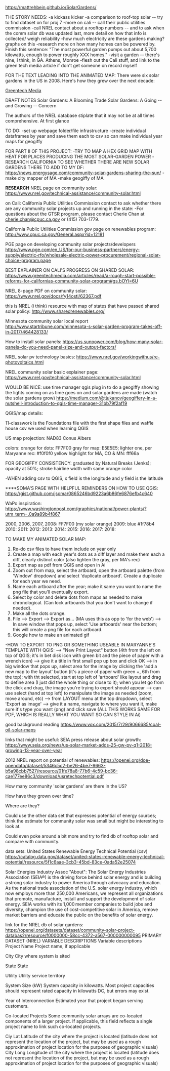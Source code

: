 
https://mattrehbein.github.io/SolarGardens/

THE STORY NEEDS:
-a kickass kicker
-a comparison to roof-top solar -- try to find dataset on for proj 7
-more on cali -- call their public utilities commission
-call NREL contact about a rooftop numbers -- and to ask when the comm solar db was updated last, more detail on how that info is collected/ weigh reliability
-how much electricity are these gardens making? graphs on this
-research more on how many homes can be powered by. Finish this sentence: "The most powerful garden pumps out about 5,700 kilowatts, enough to power roughly XXX homes."
-visit a garden -- there's nine, I think, in GA. Athens, Monroe
-flesh out the Cali stuff, and link to the green tech media article if don't get someone on record myself


FOR THE TEXT LEADING INTO THE ANIMATED MAP:
There were six solar gardens in the US in 2008. Here's how they grew over the next decade:

<a href="https://www.greentechmedia.com/articles/read/a-rough-start-possible-reforms-for-californias-community-solar-program#gs.bOYl=6U">Greentech Media</a>

DRAFT NOTES
Solar Gardens: A Blooming Trade
Solar Gardens: A Going -- and Growing -- Concern


The authors of the NREL database stiplate that it may not be at all times comprehensive. At first glance 

TO DO:
-set up webpage folder/file infrastructure
-create individual dataframes by year and save them each to csv so can make individual year maps for geogiffy

FOR PART II OF THIS PROJECT:
-TRY TO MAP A HEX GRID MAP WITH HEAT FOR PLACES PRODUCING THE MOST SOLAR-GARDEN POWER
-RESEARCH CALIFORNIA TO SEE WHETHER THERE ARE NEW SOLAR GARDENS THERE TO ADD TO MY DF:
https://news.energysage.com/community-solar-gardens-sharing-the-sun/
-make city mapper of MA
-make geogiffy of MA


**RESEARCH**
NREL page on community solar:
https://www.nrel.gov/technical-assistance/community-solar.html

on Cali: California Public Utilities Commission contact to ask whether there are any community solar projects up and running in the state:
-For questions about the GTSR program, please contact Cherie Chan at cherie.chan@cpuc.ca.gov or (415) 703-1779.

California Public Utilities Commission gov page on renewables program:
http://www.cpuc.ca.gov/General.aspx?id=12181

PGE page on developing community solar projects/developers
https://www.pge.com/en_US/for-our-business-partners/energy-supply/electric-rfo/wholesale-electric-power-procurement/regional-solar-choice-program.page

BEST EXPLAINER ON CALI'S PROGRESS ON SHARED SOLAR:
https://www.greentechmedia.com/articles/read/a-rough-start-possible-reforms-for-californias-community-solar-program#gs.bOYl=6U


NREL 8-page PDF on community solar:
https://www.nrel.gov/docs/fy14osti/62367.pdf

this is NREL (i think) resource with map of states that have passed shared solar policy:
http://www.sharedrenewables.org/

Minnesota community solar local report
http://www.startribune.com/minnesota-s-solar-garden-program-takes-off-in-2017/464428133/

How to install solar panels:
https://us.sunpower.com/blog/how-many-solar-panels-do-you-need-panel-size-and-output-factors/

NREL solar pv technology basics:
https://www.nrel.gov/workingwithus/re-photovoltaics.html

NREL community solar basic explainer page:
https://www.nrel.gov/technical-assistance/community-solar.html


WOULD BE NICE: use time manager qgis plug in to do a geogiffy showing the lights coming on as time goes on and solar gardens are made (watch the solar gardens grow)
https://medium.com/@tjukanov/geogiffery-in-a-nutshell-introduction-to-qgis-time-manager-31bb79f2af19



QGIS/map details:

11-classwork is the Foundations file with the first shape files and waffle house csv we used when learning QGIS

US map projection:
NAD83 Conus Albers 

colors:
orange for dots: FF7F00
gray for map: E5E5E5; lighter one, per Maryanne rec: #f0f0f0
yellow highlight for MA, CO & MN: fff66a

FOR GEOGIFFY CONSISTENCY: graduated by Natural Breaks (Jenks); opacity at 50%; stroke hairline width with same orange color

-WHEN adding csv to QGIS, x field is the longitude and y field is the latitude


****SOMA'S PAGE WITH HELPFUL REMINDERS ON HOW TO USE QGIS:
https://gist.github.com/jsoma/0865246bd9223a6b86fe6876efb4c640

WaPo inspiration:
https://www.washingtonpost.com/graphics/national/power-plants/?utm_term=.0a9a89b4f867

2000, 2006, 2007, 2008: FF7F00 (my solar orange)
2009: blue #1f78b4
2010: 
2011:
2012:
2013:
2014:
2015:
2016:
2017:
2018:


TO MAKE MY ANIMATED SOLAR MAP:
1. Re-do csv files to have them include on year only
2. Create a map with each year's dots as a diff layer and make them each a diff, clearly distinct color (also lighten the gray, per MA's rec)
3. Export map as pdf from QGIS and open in Ai
4. Zoom out from map, select the artboard, open the artboard palette (from 'Window' dropdown) and select 'duplicate artboard'. Create a duplicate for each year we need.
5. Name each artboard after the year; make it same you want to name the png file that you'll eventually export.
6. Select by color and delete dots from maps as needed to make chronological. (Can lock artboards that you don't want to change if needed).
7. Make all the dots orange. 
8. File --> Export --> Export as... (MA uses this as opp to 'for the web') --> In save window that pops up, select 'Use artboards' near the bottom; this will create a png file for each artboard.
9. Google how to make an animated gif


-HOW TO EXPORT TO PNG OR SOMETHING USEABLE IN MARYANNE'S TEMPLATE WITH QGIS:
--> "New Print Layout" button (4th from the left on top of QGIS; it's in bet disk icon with green bit and the piece of paper with a wrench icon)
	--> give it a title in first small pop up box and click OK
		--> in big window that pops up, select area for the image by clicking the 'add a new map to the layout' button (it's a piece of paper with green +, 6th from the top); with tht selected, start at top left of 'artboard' like layout and drag to define area (I just did the whole thing or close to it); when you let go from the click and drag, the image you're trying to export should appear
			--> can use select (hand at top left) to manipulate the image as needed (zoom, move around, etc)
				--> from LAYOUT menu at the top dropdown, select 'Export as image'
					--> give it a name, navigate to where you want it, make sure it's type you want (png) and click save (ALL THIS WORKS SAME FOR PDF, WHICH IS REALLY WHAT YOU WANT SO CAN STYLE IN Ai)




good background reading
https://www.vox.com/2015/7/29/9066685/coal-oil-solar-maps

links that might be useful:
SEIA press release about solar growth:
https://www.seia.org/news/us-solar-market-adds-25-gw-pv-q1-2018-growing-13-year-over-year

2012 NREL report on potential of renewables:
https://openei.org/doe-opendata/dataset/5346c5c2-be26-4be7-9663-b5a98cbb7527/resource/01fe78a8-77b6-4c59-bc36-cae177ee86c3/download/usretechpotential.pdf




How many community 'solar gardens' are there in the US?

How have they grown over time?

Where are they?

Could use the other data set that expresses potential of energy sources; think the estimate for community solar was small but might be interesting to look at.

Could even poke around a bit more and try to find db of rooftop solar and compare with community.


data sets:
United States Renewable Energy Technical Potential (csv)
https://catalog.data.gov/dataset/united-states-renewable-energy-technical-potential/resource/5f1c6aae-3cb3-45bd-83ce-0ada52e25074

Solar Energies Industry Assoc
"About":
The Solar Energy Industries Association (SEIA®) is the driving force behind solar energy and is building a strong solar industry to power America through advocacy and education. As the national trade association of the U.S. solar energy industry, which now employs more than 250,000 Americans, we represent all organizations that promote, manufacture, install and support the development of solar energy. SEIA works with its 1,000 member companies to build jobs and diversity, champion the use of cost-competitive solar in America, remove market barriers and educate the public on the benefits of solar energy.


link for the NREL db of solar gardens: https://openei.org/datasets/dataset/community-solar-project-databas2/resource/f0000000-58cc-4372-a567-000000000095
PRIMARY DATASET (NREL) VARIABLE DESCRIPTIONS
Variable descriptions								
Project Name	Project name, if applicable							

City	City where system is sited							

State	State							

Utility	Utility service territory							

System Size (kW)	System capacity in kilowatts. Most project capacities should represent rated capacity in kilowatts DC, but errors may exist.							

Year of Interconnection	Estimated year that project began serving customers.							

Co-located Projects	Some community solar arrays are co-located components of a larger project. If applicable, this field reflects  a single project name to link such co-located projects.		

Ciy Lat	Latitude of the city where the project is located (latitude does not represent the location of the project, but may be used as a rough approximation of project location for the purposes of geographic visuals)							
City Long	Longitude of the city where the project is located (latitude does not represent the location of the project, but may be used as a rough approximation of project location for the purposes of geographic visuals)							
